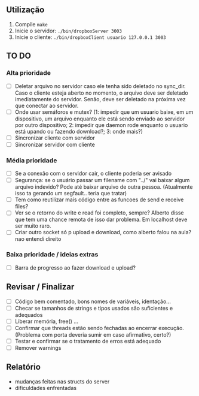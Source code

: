 ## Utilização
1. Compile ```make```
2. Inicie o servidor: ```./bin/dropboxServer 3003```
3. Inicie o cliente: ```./bin/dropboxClient usuario 127.0.0.1 3003```

## TO DO
### Alta prioridade
- [ ] Deletar arquivo no servidor caso ele tenha sido deletado no sync_dir. Caso o cliente esteja aberto no momento, o arquivo deve ser deletado imediatamente do servidor. Senão, deve ser deletado na próxima vez que conectar ao servidor.
- [ ] Onde usar semáforos e mutex? (1: impedir que um usuario baixe, em um dispositivo, um arquivo enquanto ele está sendo enviado ao servidor por outro dispositivo; 2: impedir que daemon rode enquanto o usuario está upando ou fazendo download?; 3: onde mais?)
- [ ] Sincronizar cliente com servidor
- [ ] Sincronizar servidor com cliente

### Média prioridade
- [ ] Se a conexão com o servidor cair, o cliente poderia ser avisado
- [ ] Segurança: se o usuário passar um filename com "../" vai baixar algum arquivo indevido? Pode até baixar arquivo de outra pessoa. (Atualmente isso ta gerando um segfault.. teria que tratar)
- [ ] Tem como reutilizar mais código entre as funcoes de send e receive files?
- [ ] Ver se o retorno do write e read foi completo, sempre? Alberto disse que tem uma chance remota de isso dar problema. Em localhost deve ser muito raro.
- [ ] Criar outro socket só p upload e download, como alberto falou na aula? nao entendi direito

### Baixa prioridade / ideias extras
- [ ] Barra de progresso ao fazer download e upload?

## Revisar / Finalizar
- [ ] Código bem comentado, bons nomes de variáveis, identação...
- [ ] Checar se tamanhos de strings e tipos usados são suficientes e adequados
- [ ] Liberar memória, free() ...
- [ ] Confirmar que threads estão sendo fechadas ao encerrar execução. (Problema com porta deveria sumir em caso afirmativo, certo?)
- [ ] Testar e confirmar se o tratamento de erros está adequado
- [ ] Remover warnings

## Relatório
- mudanças feitas nas structs do server
- dificuldades enfrentadas
